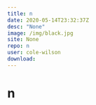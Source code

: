 ```yaml
---
title: n
date: 2020-05-14T23:32:37Z
desc: "None"
image: /img/black.jpg
site: None
repo: n
user: cole-wilson
download: 
---
```

# n
